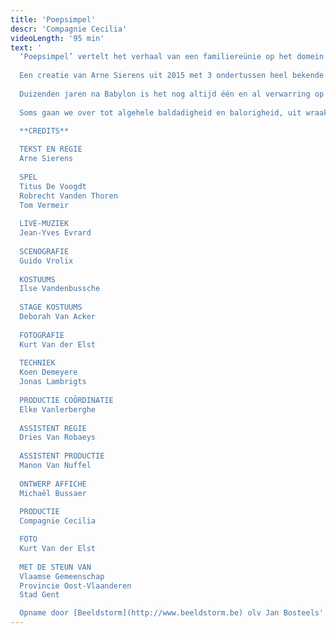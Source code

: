 ```yaml
---
title: 'Poepsimpel'
descr: 'Compagnie Cecilia'
videoLength: '95 min'
text: '
  ‘Poepsimpel’ vertelt het verhaal van een familiereünie op het domein van ‘de baron’. Hij heeft zijn kasteel verkocht en nodigt voor een laatste keer de mensen uit die hem na aan het hart liggen. Van Arne Sierens met Titus De Voogdt, Robrecht Vanden Thoren en Tom Vermeir.
  
  Een creatie van Arne Sierens uit 2015 met 3 ondertussen heel bekende topspelers Titus De Voogdt (The Missing - BBC, WELP) , Robrecht Vanden Thoren (Tom & Harry, Hasta La Vista), Tom Vermeir (Belgica) en live-muziek van Franse muzikant Jean-Yves Evrard.
  
  Duizenden jaren na Babylon is het nog altijd één en al verwarring op de aarde, in onze hoofden en in ons leven. We gedragen ons deftig, houden ons voortdurend in en lopen braaf en netjes tussen de lijnen. Maar af en toe houden we het niet meer vol en barsten we uit. Zo is het ook in ons theater ...
  
  Soms gaan we over tot algehele baldadigheid en balorigheid, uit wraak voor dit soms zinloze leven en de maatschappij die een veel te hoge druk op ons legt. Er is alleen zogenaamde redelijkheid. Plus al die perikelen thuis, de stille ruzies die ons opvreten. Waar is het wilde en het flamboyante? Laat ons dringend een voorstelling maken die ons van binnen en van buiten licht en lucht geeft.

  **CREDITS**
  ‍
  TEKST EN REGIE
  Arne Sierens
  
  SPEL
  Titus De Voogdt
  Robrecht Vanden Thoren
  Tom Vermeir
  
  LIVE-MUZIEK
  Jean-Yves Evrard
  
  SCENOGRAFIE
  Guido Vrolix
  
  KOSTUUMS
  Ilse Vandenbussche
  
  STAGE KOSTUUMS
  Deborah Van Acker
  
  FOTOGRAFIE
  Kurt Van der Elst
  
  TECHNIEK
  Koen Demeyere
  Jonas Lambrigts
  
  PRODUCTIE COÖRDINATIE
  Elke Vanlerberghe
  
  ASSISTENT REGIE
  Dries Van Robaeys
  
  ASSISTENT PRODUCTIE
  Manon Van Nuffel
  
  ONTWERP AFFICHE
  Michaël Bussaer
  
  PRODUCTIE
  Compagnie Cecilia

  FOTO
  Kurt Van der Elst
  
  MET DE STEUN VAN
  Vlaamse Gemeenschap
  Provincie Oost-Vlaanderen
  Stad Gent

  Opname door [Beeldstorm](http://www.beeldstorm.be) olv Jan Bosteels'
---
```

